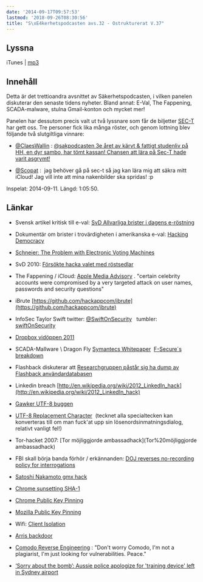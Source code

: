 ```yaml
---
date: '2014-09-17T09:57:53'
lastmod: '2018-09-26T08:30:56'
title: "S\xE4kerhetspodcasten avs.32 - Ostrukturerat V.37"
---
```

## Lyssna

iTunes \| [mp3](http://traffic.libsyn.com/sakerhetspodcasten/sakpodcasten_v37_edit_mixdown.mp3)

## Innehåll

Detta är det trettioandra avsnittet av Säkerhetspodcasten, i vilken panelen diskuterar
den senaste tidens nyheter. Bland annat: E-Val, The Fappening, SCADA-malware, stulna
Gmail-konton och mycket mer!

Panelen har dessutom precis valt ut två lyssnare som får de biljetter [SEC-T](https://www.sec-t.org/)  har gett oss. Tre personer fick lika många röster, och genom lottning blev följande två slutgiltliga vinnare:

* [@ClaesWallin](https://twitter.com/ClaesWallin) : [@sakpodcasten 3e året av kärvt & fattigt studenliv på HH, en dyr sambo, har tömt kassan! Chansen att lära på Sec-T hade varit asgrymt!](https://twitter.com/ClaesWallin/status/507844372876910592)

* [@Scopat](https://twitter.com/skopat) :  jag behöver gå på sec-t så jag kan lära mig att säkra mitt iCloud! Jag vill inte att mina nakenbilder ska spridas! :p



Inspelat: 2014-09-11. Längd: 1:05:50.

## Länkar


* Svensk artikel kritisk till e-val: [SvD Allvarliga brister i dagens e-röstning](http://www.svd.se/naringsliv/digitalt/e-rostning-blir-inte-nagot-enkelt-val_7077119.svd)

* Dokumentär om brister i trovärdigheten i amerikanska e-val: [Hacking Democracy](http://www.imdb.com/title/tt0808532/)

* [Schneier: The Problem with Electronic Voting Machines](https://www.schneier.com/blog/archives/2004/11/the_problem_wit.html)

* SvD 2010: [Försökte hacka valet med röstsedlar](http://www.svd.se/nyheter/inrikes/politik/valet2010/forsokte-hacka-valet-med-rostsedlar_5394833.svd)

* The Fappening / iCloud: [Apple Media Advisory](http://www.apple.com/pr/library/2014/09/02Apple-Media-Advisory.html) . "certain celebrity accounts were compromised by a very targeted attack on user names, passwords and security questions"

* iBrute [https://github.com/hackappcom/ibrute](https://github.com/hackappcom/ibrute)

* InfoSec Taylor Swift twitter: [@SwiftOnSecurity](https://twitter.com/SwiftOnSecurity)   tumbler: [swiftOnSecurity](http://swiftonsecurity.tumblr.com/)

* [Dropbox vidöppen 2011](http://www.darkreading.com/vulnerabilities-and-threats/dropbox-files-left-unprotected-open-to-all/d/d-id/1098442?)

* SCADA-Mallware \\ Dragon Fly [Symantecs Whitepaper](http://www.symantec.com/content/en/us/enterprise/media/security_response/whitepapers/Dragonfly_Threat_Against_Western_Energy_Suppliers.pdf)  [F-Secure´s breakdown](http://www.f-secure.com/weblog/archives/00002718.html)

* Flashback diskuterar att [Researchgruppen påstår sig ha dump av Flashback användardatabasen](https://www.flashback.org/t2442046p61)

* Linkedin breach [http://en.wikipedia.org/wiki/2012_LinkedIn_hack](http://en.wikipedia.org/wiki/2012_LinkedIn_hack)

* [Gawker UTF-8 buggen](https://www.lightbluetouchpaper.org/2011/01/07/another-gawker-bug-handling-non-ascii-characters-in-passwords/)

* [UTF-8 Replacement Character](http://www.fileformat.info/info/unicode/char/0fffd/index.htm)  (tecknet alla specialtecken kan konverteras till om man fuck\'at upp sin lösenordsinmatningsdialog, relativt vanligt fel!)

* Tor-hacket 2007: [Tor möjliggjorde ambassadhack](Tor%20möjliggjorde ambassadhack)

* FBI skall börja banda förhör / erkännanden: [DOJ reverses no-recording policy for interrogations](http://www.azcentral.com/story/news/politics/2014/05/21/fbi-reverses-recording-policy-interrogations/9379211/)

* [Satoshi Nakamoto gmx hack](http://www.forbes.com/sites/kashmirhill/2014/09/16/satoshi-nakamoto-email-hack/)

* [Chrome sunsetting SHA-1](http://googleonlinesecurity.blogspot.se/2014/09/gradually-sunsetting-sha-1.html)

* [Chrome Public Key Pinning](https://www.imperialviolet.org/2011/05/04/pinning.html)

* [Mozilla Public Key Pinning](https://wiki.mozilla.org/SecurityEngineering/Public_Key_Pinning)

* Wifi: [Client Isolation](http://www.howtogeek.com/179089/lock-down-your-wi-fi-network-with-your-routers-wireless-isolation-option/)

* [Arris backdoor](http://console-cowboys.blogspot.se/2014/09/arris-cable-modem-backdoor-im.html)

* [Comodo Reverse Engineering](https://twitter.com/matalaz/status/507211975357902848) : "Don\'t worry Comodo, I\'m not a plagiarist, I\'m just looking for vulnerabilities. Peace."

* [‘Sorry about the bomb’: Aussie police apologize for \'training device\' left in Sydney airport](http://rt.com/news/186948-australia-training-explosives-airport/)




